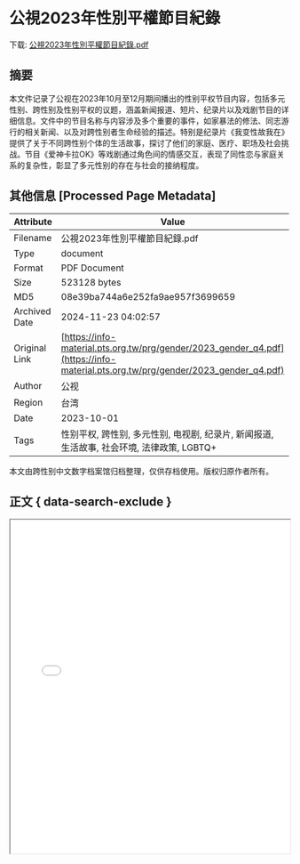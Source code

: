 # 公視2023年性別平權節目紀錄

<!-- tcd_download_link -->
下载: <a href="公視2023年性別平權節目紀錄.pdf" download>公視2023年性別平權節目紀錄.pdf</a>
<!-- tcd_download_link_end -->

## 摘要

<!-- tcd_abstract -->
本文件记录了公视在2023年10月至12月期间播出的性别平权节目内容，包括多元性别、跨性别及性别平权的议题，涵盖新闻报道、短片、纪录片以及戏剧节目的详细信息。文件中的节目名称与内容涉及多个重要的事件，如家暴法的修法、同志游行的相关新闻、以及对跨性别者生命经验的描述。特别是纪录片《我变性故我在》提供了关于不同跨性别个体的生活故事，探讨了他们的家庭、医疗、职场及社会挑战。节目《爱神卡拉OK》等戏剧通过角色间的情感交互，表现了同性恋与家庭关系的复杂性，彰显了多元性别的存在与社会的接纳程度。

<!-- tcd_abstract_end -->

## 其他信息 [Processed Page Metadata]

| Attribute       | Value                                  |
|-----------------|----------------------------------------|
| Filename        | 公視2023年性別平權節目紀錄.pdf                             |
| Type            | document                                 |
| Format          | PDF Document                               |
| Size            | 523128 bytes                           |
| MD5             | 08e39ba744a6e252fa9ae957f3699659                                  |
| Archived Date   | 2024-11-23 04:02:57                             |
| Original Link   | [https://info-material.pts.org.tw/prg/gender/2023_gender_q4.pdf](https://info-material.pts.org.tw/prg/gender/2023_gender_q4.pdf)                         |
| Author          | 公视                               |
| Region          | 台湾                               |
| Date            | 2023-10-01                                 |
| Tags            | 性别平权, 跨性别, 多元性别, 电视剧, 纪录片, 新闻报道, 生活故事, 社会环境, 法律政策, LGBTQ+                                 |

本文由跨性别中文数字档案馆归档整理，仅供存档使用。版权归原作者所有。


## 正文 { data-search-exclude }

<!-- tcd_main_text -->
<iframe src="../公視2023年性別平權節目紀錄.pdf" width="100%" height="600px">
    <p>无法显示PDF，请下载查看。</p>
</iframe>
<!-- tcd_main_text_end -->

